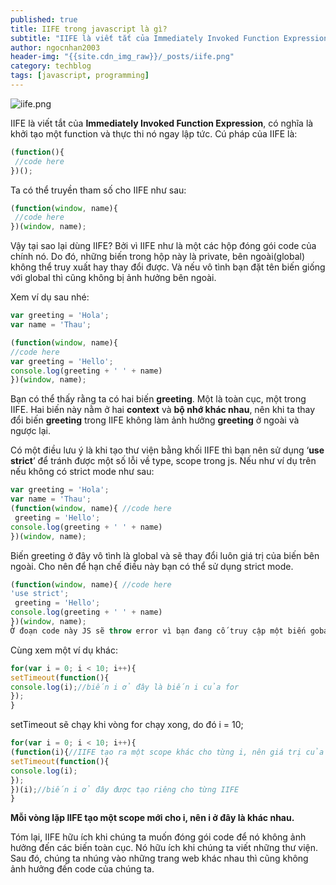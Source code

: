 ```yaml
---
published: true
title: IIFE trong javascript là gì?
subtitle: "IIFE là viết tắt của Immediately Invoked Function Expression, có nghĩa là khởi tạo một function và thực thi nó ngay lập tức."
author: ngocnhan2003
header-img: "{{site.cdn_img_raw}}/_posts/iife.png"
category: techblog
tags: [javascript, programming]
---
```



![iife.png]({{site.cdn_img_raw}}/_posts/iife.png)

IIFE là viết tắt của **Immediately Invoked Function Expression**, có nghĩa là khởi tạo một function và thực thi nó ngay lập tức.
Cú pháp của IIFE là:
```javascript
(function(){
 //code here
})();
```

Ta có thể truyền tham số cho IIFE như sau:
```javascript
(function(window, name){
 //code here
})(window, name);
```

Vậy tại sao lại dùng IIFE? Bởi vì IIFE như là một các hộp đóng gói code của chính nó. Do đó, những biến trong hộp này là private, bên ngoài(global) không thể truy xuất hay thay đổi được. Và nếu vô tình bạn đặt tên biến giống với global thì cũng không bị ảnh hưởng bên ngoài. 

Xem ví dụ sau nhé:
```javascript
var greeting = 'Hola';
var name = 'Thau';

(function(window, name){
//code here
var greeting = 'Hello';
console.log(greeting + ' ' + name)
})(window, name);
```

Bạn có thể thấy rằng ta có hai biến **greeting**. Một là toàn cục, một trong IIFE. Hai biến này nằm ở hai **context** và **bộ nhớ khác nhau**, nên khi ta thay đổi biến **greeting** trong IIFE không làm ảnh hưởng **greeting** ở ngoài và ngược lại.

Có một điều lưu ý là khi tạo thư viện bằng khối IIFE thì bạn nên sử dụng ‘**use strict**’ để tránh được một số lỗi về type, scope trong js. Nếu như ví dụ trên nếu không có strict mode như sau:
```javascript
var greeting = 'Hola'; 
var name = 'Thau'; 
(function(window, name){ //code here 
 greeting = 'Hello';       
console.log(greeting + ' ' + name) 
})(window, name);
```

Biến greeting ở đây vô tình là global và sẽ thay đổi luôn giá trị của biến bên ngoài. Cho nên để hạn chế điều này bạn có thể sử dụng strict mode.
```javascript
(function(window, name){ //code here 
'use strict';
 greeting = 'Hello'; 
console.log(greeting + ' ' + name) 
})(window, name);
Ở đoạn code này JS sẽ throw error vì bạn đang cố truy cập một biến gobal trong IIFE
```

Cùng xem một ví dụ khác:
```javascript
for(var i = 0; i < 10; i++){
setTimeout(function(){
console.log(i);//biến i ở đây là biến i của for
});
}
```

setTimeout sẽ chạy khi vòng for chạy xong, do đó i = 10;
```javascript
for(var i = 0; i < 10; i++){
(function(i){//IIFE tạo ra một scope khác cho từng i, nên giá trị của i là khác nhau
setTimeout(function(){
console.log(i);
});
})(i);//biến i ở đây được tạo riêng cho từng IIFE 
}
```

**Mỗi vòng lặp IIFE tạo một scope mới cho i, nên i ở đây là khác nhau.**

Tóm lại, IIFE hữu ích khi chúng ta muốn đóng gói code để nó không ảnh hưởng đến các biến toàn cục. Nó hữu ích khi chúng ta viết những thư viện. Sau đó, chúng ta nhúng vào những trang web khác nhau thì cũng không ảnh hưởng đến code của chúng ta.


